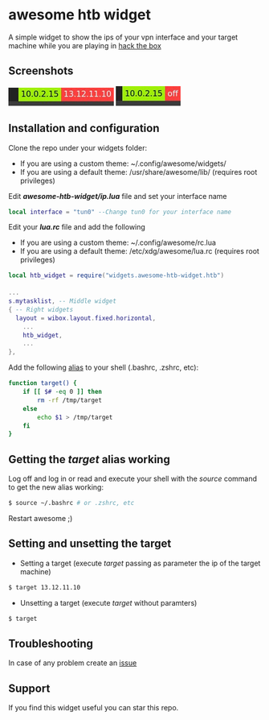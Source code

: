 # awesome htb widget
A simple widget to show the ips of your vpn interface and your target machine while you are playing in [hack the box](https://app.hackthebox.com/)

## Screenshots
![Screenshot target on](https://github.com/rubenhortas/awesome-htb-widget/blob/main/screenshots/target_on_screenshot.jpg)
![Screenshot target off](https://github.com/rubenhortas/awesome-htb-widget/blob/main/screenshots/target_off_screenshot.jpg)

## Installation and configuration

Clone the repo under your widgets folder: 
  - If you are using a custom theme: ~/.config/awesome/widgets/
  - If you are using a default theme: /usr/share/awesome/lib/ (requires root privileges)

Edit **_awesome-htb-widget/ip.lua_** file and set your interface name

```lua
local interface = "tun0" --Change tun0 for your interface name
```

Edit your **_lua.rc_** file and add the following
  - If you are using a custom theme: ~/.config/awesome/rc.lua
  - If you are using a default theme: /etc/xdg/awesome/lua.rc (requires root privileges)

```lua
local htb_widget = require("widgets.awesome-htb-widget.htb")

...
s.mytasklist, -- Middle widget
{ -- Right widgets
  layout = wibox.layout.fixed.horizontal,
	...
	htb_widget,
	...
},
```

Add the following [alias](https://github.com/rubenhortas/awesome-htb-widget/blob/main/target_function) to your shell (.bashrc, .zshrc, etc):

```bash
function target() {
    if [[ $# -eq 0 ]] then
        rm -rf /tmp/target
    else
        echo $1 > /tmp/target
    fi
}
```

## Getting the _target_ alias working
Log off and log in or read and execute your shell with the _source_ command to get the new alias working:

```bash
$ source ~/.bashrc # or .zshrc, etc
```

Restart awesome ;)

## Setting and unsetting the target
- Setting a target (execute _target_ passing as parameter the ip of the target machine)
```bash
$ target 13.12.11.10
```
- Unsetting a target (execute _target_ without paramters)
```bash
$ target
```

## Troubleshooting

In case of any problem create an [issue](https://github.com/rubenhortas/awesome-htb-widget/issues/new)

## Support

If you find this widget useful you can star this repo.
